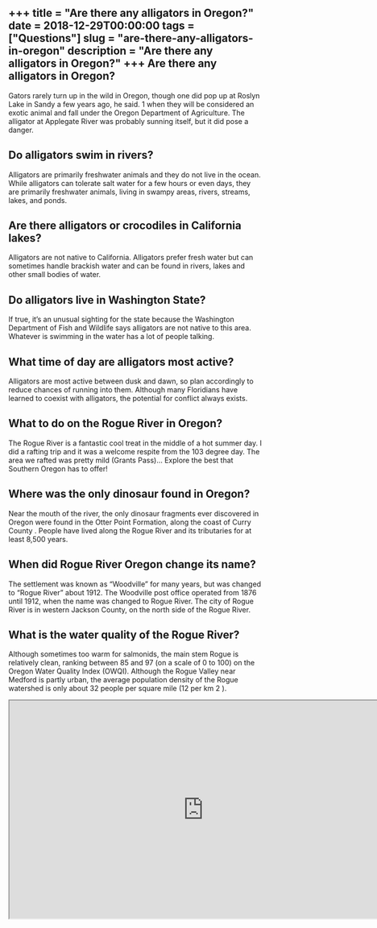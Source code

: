 +++
title = "Are there any alligators in Oregon?"
date = 2018-12-29T00:00:00
tags = ["Questions"]
slug = "are-there-any-alligators-in-oregon"
description = "Are there any alligators in Oregon?"
+++
Are there any alligators in Oregon?
-----------------------------------

Gators rarely turn up in the wild in Oregon, though one did pop up at Roslyn Lake in Sandy a few years ago, he said. 1 when they will be considered an exotic animal and fall under the Oregon Department of Agriculture. The alligator at Applegate River was probably sunning itself, but it did pose a danger.

Do alligators swim in rivers?
-----------------------------

Alligators are primarily freshwater animals and they do not live in the ocean. While alligators can tolerate salt water for a few hours or even days, they are primarily freshwater animals, living in swampy areas, rivers, streams, lakes, and ponds.

Are there alligators or crocodiles in California lakes?
-------------------------------------------------------

Alligators are not native to California. Alligators prefer fresh water but can sometimes handle brackish water and can be found in rivers, lakes and other small bodies of water.

Do alligators live in Washington State?
---------------------------------------

If true, it’s an unusual sighting for the state because the Washington Department of Fish and Wildlife says alligators are not native to this area. Whatever is swimming in the water has a lot of people talking.

What time of day are alligators most active?
--------------------------------------------

Alligators are most active between dusk and dawn, so plan accordingly to reduce chances of running into them. Although many Floridians have learned to coexist with alligators, the potential for conflict always exists.

What to do on the Rogue River in Oregon?
----------------------------------------

The Rogue River is a fantastic cool treat in the middle of a hot summer day. I did a rafting trip and it was a welcome respite from the 103 degree day. The area we rafted was pretty mild (Grants Pass)… Explore the best that Southern Oregon has to offer!

Where was the only dinosaur found in Oregon?
--------------------------------------------

Near the mouth of the river, the only dinosaur fragments ever discovered in Oregon were found in the Otter Point Formation, along the coast of Curry County . People have lived along the Rogue River and its tributaries for at least 8,500 years.

When did Rogue River Oregon change its name?
--------------------------------------------

The settlement was known as “Woodville” for many years, but was changed to “Rogue River” about 1912. The Woodville post office operated from 1876 until 1912, when the name was changed to Rogue River. The city of Rogue River is in western Jackson County, on the north side of the Rogue River.

What is the water quality of the Rogue River?
---------------------------------------------

Although sometimes too warm for salmonids, the main stem Rogue is relatively clean, ranking between 85 and 97 (on a scale of 0 to 100) on the Oregon Water Quality Index (OWQI). Although the Rogue Valley near Medford is partly urban, the average population density of the Rogue watershed is only about 32 people per square mile (12 per km 2 ).

<iframe allow="accelerometer; autoplay; clipboard-write; encrypted-media; gyroscope; picture-in-picture" allowfullscreen="" class="__youtube_prefs__  epyt-is-override  no-lazyload" data-no-lazy="1" data-origheight="433" data-origwidth="770" data-skipgform_ajax_framebjll="" height="433" id="_ytid_90629" loading="lazy" src="https://www.youtube.com/embed/PoAc9_pkr5I?enablejsapi=1&autoplay=0&cc_load_policy=0&cc_lang_pref=&iv_load_policy=1&loop=0&modestbranding=0&rel=1&fs=1&playsinline=0&autohide=2&theme=dark&color=red&controls=1&" title="YouTube player" width="770"></iframe>
